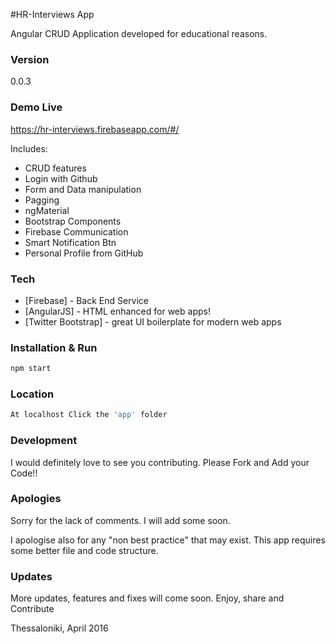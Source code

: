 
#HR-Interviews App

Angular CRUD Application developed for educational reasons.

### Version
0.0.3

### Demo Live
https://hr-interviews.firebaseapp.com/#/

Includes: 	

- CRUD features
- Login with Github
- Form and Data manipulation
- Pagging
- ngMaterial
- Bootstrap Components
- Firebase Communication
- Smart Notification Btn
- Personal Profile from GitHub

### Tech

* [Firebase] - Back End Service
* [AngularJS] - HTML enhanced for web apps!
* [Twitter Bootstrap] - great UI boilerplate for modern web apps

### Installation & Run

```sh
npm start
```
### Location

```sh
At localhost Click the 'app' folder
```

### Development

I would definitely love to see you contributing. Please Fork and Add your Code!!

### Apologies

Sorry for the lack of comments. I will add some soon. 

I apologise also for any "non best practice" that may exist.
This app requires some better file and code structure.

### Updates

More updates, features and fixes will come soon.
Enjoy, share and Contribute

Thessaloniki, April 2016



